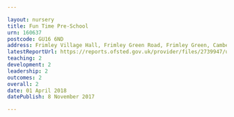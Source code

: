 ```yaml
---

layout: nursery
title: Fun Time Pre-School
urn: 160637
postcode: GU16 6ND
address: Frimley Village Hall, Frimley Green Road, Frimley Green, Camberley, Surrey, GU16 6ND
latestReportUrl: https://reports.ofsted.gov.uk/provider/files/2739947/urn/160637.pdf
teaching: 2
development: 2
leadership: 2
outcomes: 2
overall: 2
date: 01 April 2018 
datePublish: 8 November 2017

---
```

